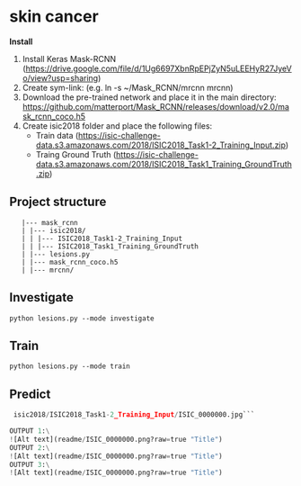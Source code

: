 # skin cancer

**Install**
1. Install Keras Mask-RCNN (https://drive.google.com/file/d/1Ug6697XbnRpEPjZyN5uLEEHyR27JyeVo/view?usp=sharing)
2. Create sym-link: (e.g. ln -s ~/Mask_RCNN/mrcnn mrcnn)
3. Download the pre-trained network and place it in the main directory: https://github.com/matterport/Mask_RCNN/releases/download/v2.0/mask_rcnn_coco.h5
4. Create isic2018 folder and place the following files:
   - Train data (https://isic-challenge-data.s3.amazonaws.com/2018/ISIC2018_Task1-2_Training_Input.zip)
   - Traing Ground Truth (https://isic-challenge-data.s3.amazonaws.com/2018/ISIC2018_Task1_Training_GroundTruth.zip)

## Project structure
```
   |--- mask_rcnn
   | |--- isic2018/
   | | |--- ISIC2018_Task1-2_Training_Input
   | | |--- ISIC2018_Task1_Training_GroundTruth
   | |--- lesions.py
   | |--- mask_rcnn_coco.h5
   | |--- mrcnn/
```


## Investigate
```python lesions.py --mode investigate```

## Train
```python lesions.py --mode train```

## Predict
```python lesions.py --mode predict --image\
 isic2018/ISIC2018_Task1-2_Training_Input/ISIC_0000000.jpg```

OUTPUT 1:\
![Alt text](readme/ISIC_0000000.png?raw=true "Title")
OUTPUT 2:\
![Alt text](readme/ISIC_0000000.png?raw=true "Title")
OUTPUT 3:\
![Alt text](readme/ISIC_0000000.png?raw=true "Title")
